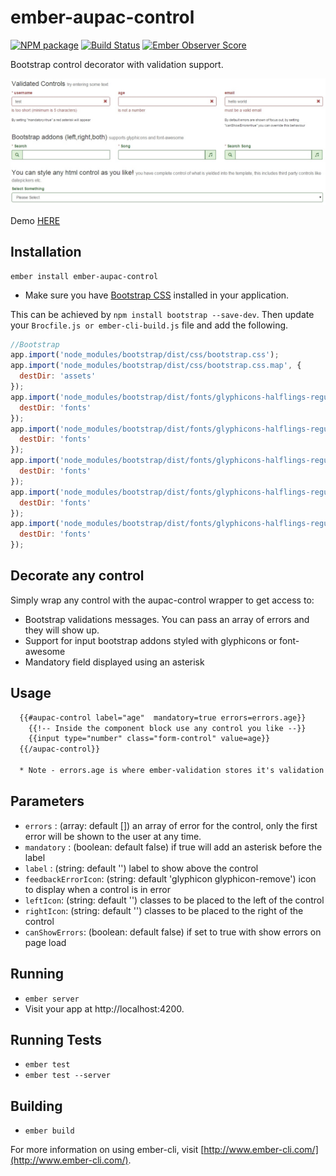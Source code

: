 # ember-aupac-control

[![NPM package](https://img.shields.io/npm/v/ember-aupac-control.svg)](https://www.npmjs.com/package/ember-aupac-control) [![Build Status](https://img.shields.io/travis/aupac/ember-aupac-control.svg)](https://travis-ci.org/aupac/ember-aupac-control) [![Ember Observer Score](http://emberobserver.com/badges/ember-aupac-control.svg)](http://emberobserver.com/addons/ember-aupac-control)

Bootstrap control decorator with validation support.

![alt tag](https://github.com/aupac/ember-aupac-control/blob/master/example.jpg)

Demo [HERE](http://aupac.github.io/ember-aupac-control/)

## Installation

```
ember install ember-aupac-control
```

* Make sure you have [Bootstrap CSS](http://getbootstrap.com/) installed in your application.

This can be achieved by `npm install bootstrap --save-dev`.  Then update your `Brocfile.js or ember-cli-build.js` file and add the following.

```javascript
//Bootstrap
app.import('node_modules/bootstrap/dist/css/bootstrap.css');
app.import('node_modules/bootstrap/dist/css/bootstrap.css.map', {
  destDir: 'assets'
});
app.import('node_modules/bootstrap/dist/fonts/glyphicons-halflings-regular.eot', {
  destDir: 'fonts'
});
app.import('node_modules/bootstrap/dist/fonts/glyphicons-halflings-regular.ttf', {
  destDir: 'fonts'
});
app.import('node_modules/bootstrap/dist/fonts/glyphicons-halflings-regular.svg', {
  destDir: 'fonts'
});
app.import('node_modules/bootstrap/dist/fonts/glyphicons-halflings-regular.woff', {
  destDir: 'fonts'
});
app.import('node_modules/bootstrap/dist/fonts/glyphicons-halflings-regular.woff2', {
  destDir: 'fonts'
});
```
## Decorate any control
Simply wrap any control with the aupac-control wrapper to get access to:

- Bootstrap validations messages. You can pass an array of errors and they will show up.
- Support for input bootstrap addons styled with glyphicons or font-awesome
- Mandatory field displayed using an asterisk

## Usage

```html
  {{#aupac-control label="age"  mandatory=true errors=errors.age}}
    {{!-- Inside the component block use any control you like --}}
    {{input type="number" class="form-control" value=age}}
  {{/aupac-control}}

  * Note - errors.age is where ember-validation stores it's validation array for age.
```

## Parameters

-  `errors` : (array: default []) an array of error for the control, only the first error will be shown to the user at any time.
-  `mandatory` : (boolean: default false) if true will add an asterisk before the label
-  `label` : (string: default '') label to show above the control
-  `feedbackErrorIcon`: (string: default 'glyphicon glyphicon-remove') icon to display when a control is in error
-  `leftIcon`: (string: default '') classes to be placed to the left of the control
-  `rightIcon`: (string: default '') classes to be placed to the right of the control
-  `canShowErrors`: (boolean: default false) if set to true with show errors on page load

## Running

* `ember server`
* Visit your app at http://localhost:4200.

## Running Tests

* `ember test`
* `ember test --server`

## Building

* `ember build`

For more information on using ember-cli, visit [http://www.ember-cli.com/](http://www.ember-cli.com/).
